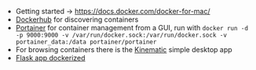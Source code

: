 * Getting started -> https://docs.docker.com/docker-for-mac/
* [Dockerhub](https://hub.docker.com/) for discovering containers
* [Portainer](https://www.portainer.io/) for container management from a GUI, run with `docker run -d -p 9000:9000 -v /var/run/docker.sock:/var/run/docker.sock -v portainer_data:/data portainer/portainer`
* For browsing containers there is the [Kinematic](https://github.com/docker/kitematic) simple desktop app
* [Flask app dockerized](https://www.dropbox.com/s/lu471im2fuv94uk/Robin%20Cole%20CV%208-9-2018.pdf?dl=0)
